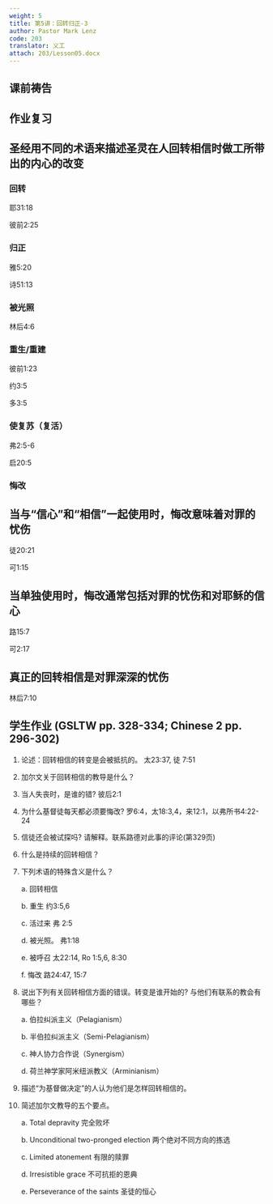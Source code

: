 ```yaml
---
weight: 5
title: 第5讲：回转归正-3
author: Pastor Mark Lenz
code: 203
translator: 义工
attach: 203/Lesson05.docx
---
```

## 课前祷告

## 作业复习

## 圣经用不同的术语来描述圣灵在人回转相信时做工所带出的内心的改变

### 回转

耶31:18

彼前2:25

### 归正

雅5:20

诗51:13

### 被光照

林后4:6

### 重生/重建

彼前1:23

约3:5

多3:5

### 使复苏（复活）

弗2:5-6

启20:5

### 悔改

## 当与“信心”和“相信”一起使用时，悔改意味着对罪的忧伤

徒20:21

可1:15

## 当单独使用时，悔改通常包括对罪的忧伤和对耶稣的信心

路15:7

可2:17

## 真正的回转相信是对罪深深的忧伤

林后7:10

## 学生作业 (GSLTW pp. 328-334; Chinese 2 pp. 296-302)

1. 论述：回转相信的转变是会被抵抗的。 太23:37, 徒 7:51

2. 加尔文关于回转相信的教导是什么？

3. 当人失丧时，是谁的错? 彼后2:1

4. 为什么基督徒每天都必须要悔改? 罗6:4，太18:3,4，来12:1，以弗所书4:22-24

5. 信徒还会被试探吗? 请解释。联系路德对此事的评论(第329页)

6. 什么是持续的回转相信？

7. 下列术语的特殊含义是什么？

    a.  回转相信

    b.  重生  约3:5,6

    c.  活过来  弗 2:5

    d.  被光照。 弗1:18

    e.  被呼召  太22:14, Ro 1:5,6, 8:30

    f.  悔改  路24:47, 15:7

8. 说出下列有关回转相信方面的错误。转变是谁开始的?  与他们有联系的教会有哪些？

    a.  伯拉纠派主义（Pelagianism）

    b.  半伯拉纠派主义（Semi-Pelagianism）

    c.  神人协力合作说（Synergism）

    d.  荷兰神学家阿米纽派教义（Arminianism）

9. 描述“为基督做决定”的人认为他们是怎样回转相信的。

10. 简述加尔文教导的五个要点。

    a.  Total depravity  完全败坏

    b.  Unconditional two-pronged election   两个绝对不同方向的拣选

    c.  Limited atonement  有限的赎罪

    d.  Irresistible grace   不可抗拒的恩典

    e.  Perseverance of the saints   圣徒的恒心
